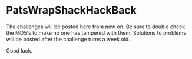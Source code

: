 # PatsWrapShackHackBack

The challenges will be posted here from now on. Be sure to double check the MD5's to make no one has tampered with them. Solutions to problems will be posted after the challenge turns a week old. 

Good luck.
